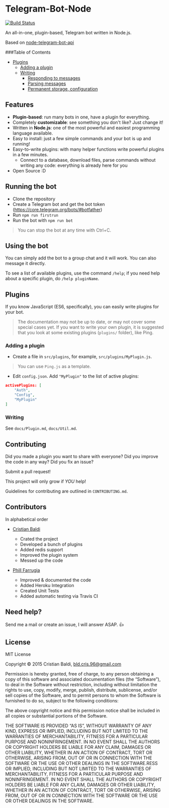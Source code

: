 # Telegram-Bot-Node

[![Build Status](https://travis-ci.org/crisbal/Telegram-Bot-Node.svg?branch=es6)](https://travis-ci.org/crisbal/Telegram-Bot-Node)

An all-in-one, plugin-based, Telegram bot written in Node.js. 

<!-- See it in action on `@Factotum_Bot` -->

Based on [node-telegram-bot-api](https://github.com/yagop/node-telegram-bot-api) 

<!-- START doctoc generated TOC please keep comment here to allow auto update -->
<!-- DON'T EDIT THIS SECTION, INSTEAD RE-RUN doctoc TO UPDATE -->
###Table of Contents

- [Plugins](#plugins)
  - [Adding a plugin](#adding-a-plugin)
  - [Writing](#writing)
    - [Responding to messages](#responding-to-messages)
    - [Parsing messages](#parsing-messages)
    - [Permanent storage, configuration](#permanent-storage-configuration)

<!-- END doctoc generated TOC please keep comment here to allow auto update -->

## Features
  
<!--  * 20+ plugins already available! -->
<!-- * Inline plugins available! -->
* **Plugin-based**: run many bots in one, have a plugin for everything.
* Completely **customizable**: see something you don't like? Just change it!
* Written in **Node.js**: one of the most powerful and easiest programming language available.
* Easy to install: just a few simple commands and your bot is up and running!
* Easy-to-write plugins: with many helper functions write powerful plugins in a few minutes. 
    * Connect to a database, download files, parse commands without writing any code: everything is already here for you   
* Open Source :D

## Running the bot

* Clone the repository
* Create a Telegram bot and get the bot token (https://core.telegram.org/bots/#botfather)
* Run `npm run firstrun`
* Run the bot with `npm run bot`
>You can stop the bot at any time with Ctrl+C.

## Using the bot
You can simply add the bot to a group chat and it will work. You can also message it directly.

To see a list of available plugins, use the command `/help`; if you need help about a specific plugin, do `/help pluginName`.

## Plugins

If you know JavaScript (ES6, specifically), you can easily write plugins for your bot.

>The documentation may not be up to date, or may not cover some special cases yet. If you want to write your own plugin, it is suggested that you look at some existing plugins (`plugins/` folder), like Ping.

### Adding a plugin

* Create a file in `src/plugins`, for example, `src/plugins/MyPlugin.js`.
>You can use `Ping.js` as a template.
* Edit `config.json`. Add `"MyPlugin"` to the list of active plugins:

```json
activePlugins: [
    "Auth",
    "Config",
    "MyPlugin"
]
```

### Writing

See `docs/Plugin.md`, `docs/Util.md`.

## Contributing
Did you made a plugin you want to share with everyone? Did you improve the code in any way? Did you fix an issue?

Submit a pull request! 

This project will only grow if *YOU* help!

Guidelines for contributing are outlined in `CONTRIBUTING.md`.

## Contributors
In alphabetical order

* [Cristian Baldi](https://github.com/crisbal/)
    * Crated the project
    * Developed a bunch of plugins
    * Added redis support
    * Improved the plugin system
    * Messed up the code
    
* [Phill Farrugia](https://github.com/phillfarrugia/)
    * Improved & documented the code
    * Added Heroku Integration
    * Created Unit Tests
    * Added automatic testing via Travis CI 
    
## Need help?
Send me a mail or create an issue, I will answer ASAP. :+1:

## License

MIT License

Copyright © 2015 Cristian Baldi, bld.cris.96@gmail.com

Permission is hereby granted, free of charge, to any person obtaining a copy of this software and associated documentation files (the “Software”), to deal in the Software without restriction, including without limitation the rights to use, copy, modify, merge, publish, distribute, sublicense, and/or sell copies of the Software, and to permit persons to whom the Software is furnished to do so, subject to the following conditions:

The above copyright notice and this permission notice shall be included in all copies or substantial portions of the Software.

THE SOFTWARE IS PROVIDED “AS IS”, WITHOUT WARRANTY OF ANY KIND, EXPRESS OR IMPLIED, INCLUDING BUT NOT LIMITED TO THE WARRANTIES OF MERCHANTABILITY, FITNESS FOR A PARTICULAR PURPOSE AND NONINFRINGEMENT. IN NO EVENT SHALL THE AUTHORS OR COPYRIGHT HOLDERS BE LIABLE FOR ANY CLAIM, DAMAGES OR OTHER LIABILITY, WHETHER IN AN ACTION OF CONTRACT, TORT OR OTHERWISE, ARISING FROM, OUT OF OR IN CONNECTION WITH THE SOFTWARE OR THE USE OR OTHER DEALINGS IN THE SOFTWARE.RESS OR IMPLIED, INCLUDING BUT NOT LIMITED TO THE WARRANTIES OF MERCHANTABILITY, FITNESS FOR A PARTICULAR PURPOSE AND NONINFRINGEMENT. IN NO EVENT SHALL THE AUTHORS OR COPYRIGHT HOLDERS BE LIABLE FOR ANY CLAIM, DAMAGES OR OTHER LIABILITY, WHETHER IN AN ACTION OF CONTRACT, TORT OR OTHERWISE, ARISING FROM, OUT OF OR IN CONNECTION WITH THE SOFTWARE OR THE USE OR OTHER DEALINGS IN THE SOFTWARE.

